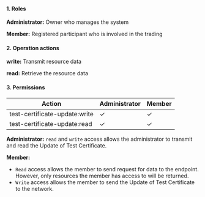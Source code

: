 #### 1. Roles

**Administrator:** Owner who manages the system

**Member:** Registered participant who is involved in the trading

#### 2. Operation actions

**write:** Transmit resource data

**read:** Retrieve the resource data

#### 3. Permissions


|      Action                      | Administrator       | Member            |
|----------------------------------|---------------------|-------------------|
| test-certificate-update:write  | ✓                   | ✓                |
| test-certificate-update:read   | ✓                   | ✓                |

**Administrator:** `read` and `write` access allows the administrator to transmit and read the Update of Test Certificate.

**Member:** 
- `Read` access allows the member to send request for data to the endpoint. However, only resources the member has access to will be returned. 
- `Write` access allows the member to send the Update of Test Certificate to the network.